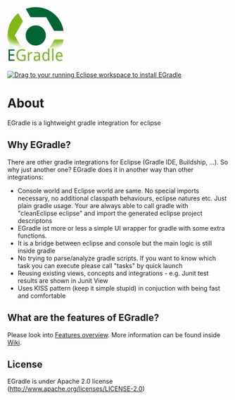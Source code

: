 ![EGradle](https://github.com/de-jcup/egradle/blob/master/egradle-plugin-main/html/images/egradle-banner_128x128.png?raw=true)

<a href="http://marketplace.eclipse.org/marketplace-client-intro?mpc_install=3071167" class="drag" title="Drag to your running Eclipse workspace to install EGradle"><img class="img-responsive" src="https://marketplace.eclipse.org/sites/all/themes/solstice/public/images/marketplace/btn-install.png" alt="Drag to your running Eclipse workspace to install EGradle" /></a>
# About
EGradle is a lightweight gradle integration for eclipse

## Why EGradle?
There are other gradle integrations for Eclipse (Gradle IDE, Buildship, ...). So why just another one?
EGradle does it in another way than other integrations:
- Console world and Eclipse world are same.
No special imports necessary, no additional classpath behaviours, eclipse natures etc. Just plain gradle usage. Your are always able to call gradle with "cleanEclipse eclipse" and import the generated eclipse project descriptons
- EGradle ist more or less a simple UI wrapper for gradle with some extra functions.
- It is a bridge between eclipse and console but the main logic is still inside gradle
- No trying to parse/analyze gradle scripts. If you want to know which task you can execute please call "tasks" by quick launch
- Reusing existing views, concepts and integrations - e.g. Junit test results are shown in Junit View
- Uses KISS pattern (keep it simple stupid) in conjuction with being fast and comfortable

## What are the features of EGradle?
Please look into [Features overview](https://github.com/de-jcup/egradle/wiki/Features#overview-of-egradle-features).
More information can be found inside [Wiki](https://github.com/de-jcup/egradle/wiki).

## License
EGradle is under Apache 2.0 license (http://www.apache.org/licenses/LICENSE-2.0)
